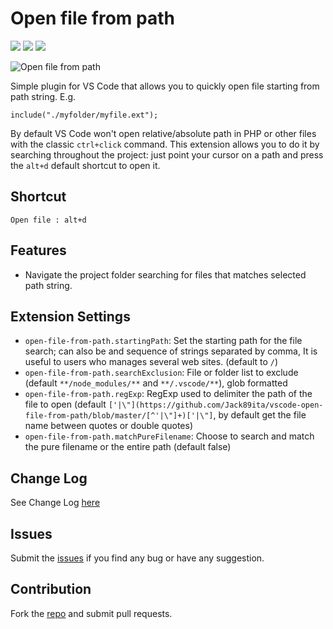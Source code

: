 # Open file from path
 
[![](https://vsmarketplacebadge.apphb.com/version-short/jack89ita.open-file-from-path.svg)](https://marketplace.visualstudio.com/items?itemName=jack89ita.open-file-from-path)
[![](https://vsmarketplacebadge.apphb.com/installs-short/jack89ita.open-file-from-path.svg)](https://marketplace.visualstudio.com/items?itemName=jack89ita.open-file-from-path)
[![](https://vsmarketplacebadge.apphb.com/rating-short/jack89ita.open-file-from-path.svg)](https://marketplace.visualstudio.com/items?itemName=jack89ita.open-file-from-path)

![Open file from path](https://raw.githubusercontent.com/Jack89ita/vscode-open-file-from-path/master/img/offp-use-gif.gif)

Simple plugin for VS Code that allows you to quickly open file starting from path string. E.g. 
```
include("./myfolder/myfile.ext");
```
 
By default VS Code won't open relative/absolute path in PHP or other files with the classic `ctrl+click` command. This extension allows you to do it by searching throughout the project: just point your cursor on a path and press the `alt+d` default shortcut to open it.

## Shortcut
```
Open file : alt+d
```

## Features
 
* Navigate the project folder searching for files that matches selected path string.

## Extension Settings
 
* `open-file-from-path.startingPath`: Set the starting path for the file search; can also be and sequence of strings separated by comma, It is useful to users who manages several web sites. (default to `/`)
* `open-file-from-path.searchExclusion`: File or folder list to exclude (default `**/node_modules/**` and `**/.vscode/**`), glob formatted
* `open-file-from-path.regExp`: RegExp used to delimiter the path of the file to open (default `['|\"](https://github.com/Jack89ita/vscode-open-file-from-path/blob/master/[^'|\"]+)['|\"]`, by default get the file name between quotes or double quotes)
* `open-file-from-path.matchPureFilename`: Choose to search and match the pure filename or the entire path (default false)

## Change Log
See Change Log [here](https://github.com/Jack89ita/vscode-open-file-from-path/blob/master/CHANGELOG.md)

## Issues
Submit the [issues](https://github.com/Jack89ita/vscode-open-file-from-path/issues) if you find any bug or have any suggestion.

## Contribution
Fork the [repo](https://github.com/Jack89ita/vscode-open-file-from-path/) and submit pull requests.